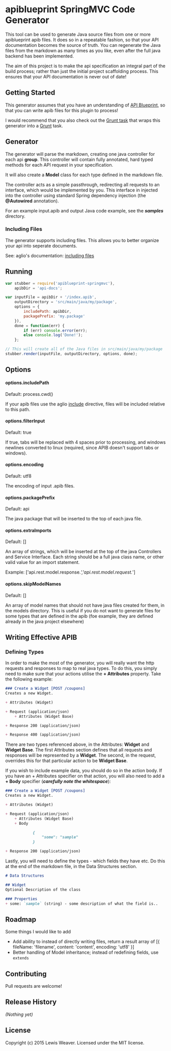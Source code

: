 # apiblueprint SpringMVC Code Generator
This tool can be used to generate Java source files from one or more apiblueprint apib files. It does so in a repeatable fashion, so that your API documentation becomes the source of truth. You can regenerate the Java files from the markdown as many times as you like, even after the full java backend has been implemented.

The aim of this project is to make the api specification an integral part of the build process; rather than just the initial project scaffolding process. This ensures that your API documentation is never out of date!

## Getting Started
This generator assumes that you have an understanding of [API Blueprint](https://apiblueprint.org), so that you can write apib files for this plugin to process!

I would recommend that you also check out the [Grunt task](grunt-apiblueprint-springmvc) that wraps this generator into a [Grunt](http://gruntjs.com/) task.

## Generator
The generator will parse the markdown, creating one java controller for each api __group__. This controller will contain fully annotated, hard typed methods for each API request in your specification.

It will also create a __Model__ class for each type defined in the markdown file.

The controller acts as a simple passthrough, redirecting all requests to an interface, which would be implemented by you. This interface in injected into the controller using standard Spring dependency injection (the __@Autowired__ annotation).

For an example input.apib and output Java code example, see the ___samples___ directory.

### Including Files
The generator supports including files. This allows you to better organize your api into seperate documents.

See: aglio's documentation: [including files](https://github.com/danielgtaylor/aglio#including-files)

## Running

```javascript
var stubber = require('apiblueprint-springmvc'),
    apibDir = 'api-docs';

var inputFile = apibDir + '/index.apib',
    outputDirectory = 'src/main/java/my/package',
    options = { 
        includePath: apibDir,
        packagePrefix: 'my.package'
    }),
    done = function(err) {
        if (err) console.error(err);
        else console.log('Done!');
    };

// This will create all of the Java files in src/main/java/my/package
stubber.render(inputFile, outputDirectory, options, done);
```

## Options

#### options.includePath
Default: process.cwd()

If your apib files use the aglio [include](https://github.com/danielgtaylor/aglio#including-files) directive, files will be included relative to this path.

#### options.filterInput
Default: true

If true, tabs will be replaced with 4 spaces prior to processing, and windows newlines converted to linux (required, since APIB doesn't support tabs or windows).

#### options.encoding
Default: utf8

The encoding of input .apib files.

#### options.packagePrefix
Default: api

The java package that will be inserted to the top of each java file.

#### options.extraImports
Default: []

An array of strings, which will be inserted at the top of the java Controllers and Service Interface. Each string should be a full java class name, or other valid value for an import statement.

Example: ['api.rest.model.response.*','api.rest.model.request.*']

#### options.skipModelNames
Default: []

An array of model names that should not have java files created for them, in the models directory. This is useful if you do not want to generate files for some types that are defined in the apib (foe example, they are defined already in the java project elsewhere)

## Writing Effective APIB

### Defining Types
In order to make the most of the generator, you will really want the http requests and responses to map to real java types. To do this, you simply need to make sure that your actions utilise the __+ Attributes__ property. Take the following example:

```markdown
### Create a Widget [POST /coupons]
Creates a new Widget.

+ Attributes (Widget)

+ Request (application/json)
    + Attributes (Widget Base)

+ Response 200 (application/json)

+ Response 400 (application/json)
```

There are two types referenced above, in the Attributes: __Widget__ and __Widget Base__. The first Attributes section defines that all requests and responses will be represented by a __Widget__. The second, in the request, overrides this for that particular action to be __Widget Base__.

If you wish to include example data, you should do so in the action body. If you have an + Attributes specifier on that action, you will also need to add a __+ Body__ specifier (___carefully note the whitespace___):

```markdown
### Create a Widget [POST /coupons]
Creates a new Widget.

+ Attributes (Widget)

+ Request (application/json)
    + Attributes (Widget Base)
    + Body

            {
                "some": "sample"
            }

+ Response 200 (application/json)
```

Lastly, you will need to define the types - which fields they have etc. Do this at the end of the markdown file, in the Data Structures section.

```markdown
# Data Structures

## Widget
Optional Description of the class

### Properties
+ some: `sample` (string) - some description of what the field is..
```

## Roadmap
Some things I would like to add

* Add ability to instead of directly writing files, return a result array of [{ fileName: 'filename', content: 'content', encoding: 'utf8' }]
* Better handling of Model inheritance; instead of redefining fields, use `extends`

## Contributing
Pull requests are welcome!

## Release History
_(Nothing yet)_

## License
Copyright (c) 2015 Lewis Weaver. Licensed under the MIT license.
